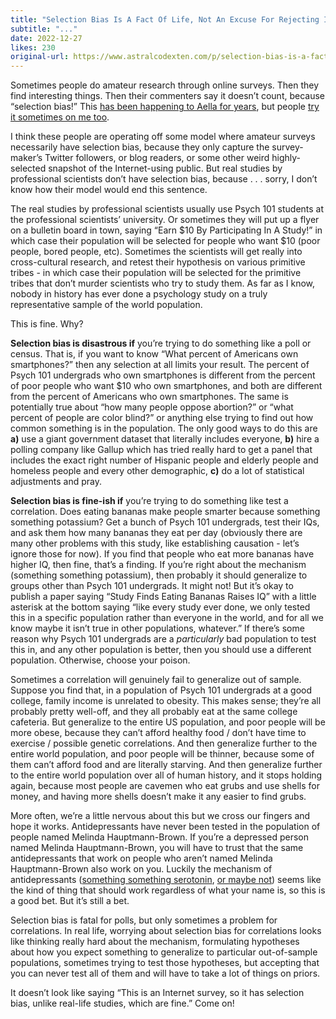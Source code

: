 ```yaml
---
title: "Selection Bias Is A Fact Of Life, Not An Excuse For Rejecting Internet Surveys"
subtitle: "..."
date: 2022-12-27
likes: 230
original-url: https://www.astralcodexten.com/p/selection-bias-is-a-fact-of-life
---
```

Sometimes people do amateur research through online surveys. Then they find interesting things. Then their commenters say it doesn’t count, because “selection bias!” This [has been happening to Aella for years](https://twitter.com/Aella_Girl/status/1528887711729233921), but people [try it sometimes on me too](https://astralcodexten.substack.com/p/fact-check-do-all-healthy-people).

I think these people are operating off some model where amateur surveys necessarily have selection bias, because they only capture the survey-maker’s Twitter followers, or blog readers, or some other weird highly-selected snapshot of the Internet-using public. But real studies by professional scientists don’t have selection bias, because . . . sorry, I don’t know how their model would end this sentence.

The real studies by professional scientists usually use Psych 101 students at the professional scientists’ university. Or sometimes they will put up a flyer on a bulletin board in town, saying “Earn $10 By Participating In A Study!” in which case their population will be selected for people who want $10 (poor people, bored people, etc). Sometimes the scientists will get really into cross-cultural research, and retest their hypothesis on various primitive tribes - in which case their population will be selected for the primitive tribes that don’t murder scientists who try to study them. As far as I know, nobody in history has ever done a psychology study on a truly representative sample of the world population.

This is fine. Why?

 **Selection bias is disastrous if** you’re trying to do something like a poll or census. That is, if you want to know “What percent of Americans own smartphones?” then any selection at all limits your result. The percent of Psych 101 undergrads who own smartphones is different from the percent of poor people who want $10 who own smartphones, and both are different from the percent of Americans who own smartphones. The same is potentially true about “how many people oppose abortion?” or “what percent of people are color blind?” or anything else trying to find out how common something is in the population. The only good ways to do this are **a)** use a giant government dataset that literally includes everyone, **b)** hire a polling company like Gallup which has tried really hard to get a panel that includes the exact right number of Hispanic people and elderly people and homeless people and every other demographic, **c)** do a lot of statistical adjustments and pray.

 **Selection bias is fine-ish if** you’re trying to do something like test a correlation. Does eating bananas make people smarter because something something potassium? Get a bunch of Psych 101 undergrads, test their IQs, and ask them how many bananas they eat per day (obviously there are many other problems with this study, like establishing causation - let’s ignore those for now). If you find that people who eat more bananas have higher IQ, then fine, that’s a finding. If you’re right about the mechanism (something something potassium), then probably it should generalize to groups other than Psych 101 undergrads. It might not! But it’s okay to publish a paper saying “Study Finds Eating Bananas Raises IQ” with a little asterisk at the bottom saying “like every study ever done, we only tested this in a specific population rather than everyone in the world, and for all we know maybe it isn’t true in other populations, whatever.” If there’s some reason why Psych 101 undergrads are a _particularly_ bad population to test this in, and any other population is better, then you should use a different population. Otherwise, choose your poison.

Sometimes a correlation will genuinely fail to generalize out of sample. Suppose you find that, in a population of Psych 101 undergrads at a good college, family income is unrelated to obesity. This makes sense; they’re all probably pretty well-off, and they all probably eat at the same college cafeteria. But generalize to the entire US population, and poor people will be more obese, because they can’t afford healthy food / don’t have time to exercise / possible genetic correlations. And then generalize further to the entire world population, and poor people will be thinner, because some of them can’t afford food and are literally starving. And then generalize further to the entire world population over all of human history, and it stops holding again, because most people are cavemen who eat grubs and use shells for money, and having more shells doesn’t make it any easier to find grubs.

More often, we’re a little nervous about this but we cross our fingers and hope it works. Antidepressants have never been tested in the population of people named Melinda Hauptmann-Brown. If you’re a depressed person named Melinda Hauptmann-Brown, you will have to trust that the same antidepressants that work on people who aren’t named Melinda Hauptmann-Brown also work on you. Luckily the mechanism of antidepressants ([something something serotonin](https://slatestarcodex.com/2015/04/05/chemical-imbalance/), [or maybe not](https://astralcodexten.substack.com/p/a-look-down-track-b)) seems like the kind of thing that should work regardless of what your name is, so this is a good bet. But it’s still a bet.

Selection bias is fatal for polls, but only sometimes a problem for correlations. In real life, worrying about selection bias for correlations looks like thinking really hard about the mechanism, formulating hypotheses about how you expect something to generalize to particular out-of-sample populations, sometimes trying to test those hypotheses, but accepting that you can never test all of them and will have to take a lot of things on priors. 

It doesn’t look like saying “This is an Internet survey, so it has selection bias, unlike real-life studies, which are fine.” Come on!
